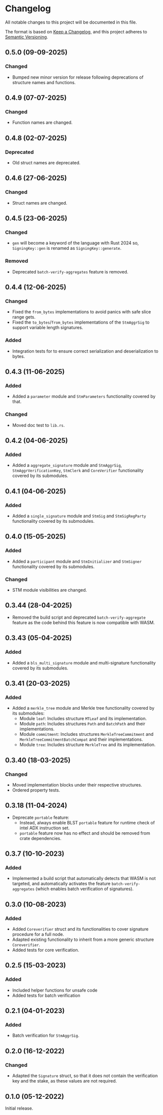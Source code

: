 # Changelog

All notable changes to this project will be documented in this file.

The format is based on [Keep a Changelog](https://keepachangelog.com/en/1.0.0/),
and this project adheres to [Semantic Versioning](https://semver.org/spec/v2.0.0.html).

## 0.5.0 (09-09-2025)

### Changed

- Bumped new minor version for release following deprecations of structure names and functions.

## 0.4.9 (07-07-2025)

### Changed

- Function names are changed.

## 0.4.8 (02-07-2025)

### Deprecated

- Old struct names are deprecated.

## 0.4.6 (27-06-2025)

### Changed

- Struct names are changed.

## 0.4.5 (23-06-2025)

### Changed

- `gen` will become a keyword of the language with Rust 2024 so, `SigningKey::gen` is renamed as `SigningKey::generate`.

### Removed

- Deprecated `batch-verify-aggregates` feature is removed.

## 0.4.4 (12-06-2025)

### Changed

- Fixed the `from_bytes` implementations to avoid panics with safe slice range gets.
- Fixed the `to_bytes`/`from_bytes` implementations of the `StmAggrSig` to support variable length signatures.

### Added

- Integration tests for to ensure correct serialization and deserialization to bytes.

## 0.4.3 (11-06-2025)

### Added

- Added a `parameter` module and `StmParameters` functionality covered by that.

### Changed

- Moved doc test to `lib.rs`.

## 0.4.2 (04-06-2025)

### Added

- Added a `aggregate_signature` module and `StmAggrSig`, `StmAggrVerificationKey`, `StmClerk` and `CoreVerifier` functionality covered by its submodules.

## 0.4.1 (04-06-2025)

### Added

- Added a `single_signature` module and `StmSig` and `StmSigRegParty` functionality covered by its submodules.

## 0.4.0 (15-05-2025)

### Added

- Added a `participant` module and `StmInitializer` and `StmSigner` functionality covered by its submodules.

### Changed

- STM module visibilities are changed.

## 0.3.44 (28-04-2025)

- Removed the build script and deprecated `batch-verify-aggregate` feature as the code behind this feature is now
  compatible with WASM.

## 0.3.43 (05-04-2025)

### Added

- Added a `bls_multi_signature` module and multi-signature functionality covered by its submodules.

## 0.3.41 (20-03-2025)

### Added

- Added a `merkle_tree` module and Merkle tree functionality covered by its submodules:
  - Module `leaf`: Includes structure `MTLeaf` and its implementation.
  - Module `path`: Includes structures `Path` and `BatchPath` and their implementations.
  - Module `commitment`: Includes structures `MerkleTreeCommitment` and `MerkleTreeCommitmentBatchCompat` and their implementations.
  - Module `tree`: Includes structure `MerkleTree` and its implementation.

## 0.3.40 (18-03-2025)

### Changed

- Moved implementation blocks under their respective structures.
- Ordered property tests.

## 0.3.18 (11-04-2024)

- Deprecate `portable` feature:
  - Instead, always enable BLST `portable` feature for runtime check of intel ADX instruction set.
  - `portable` feature now has no effect and should be removed from crate dependencies.

## 0.3.7 (10-10-2023)

### Added

- Implemented a build script that automatically detects that WASM is not targeted, and automatically activates the feature `batch-verify-aggregates` (which enables batch verification of signatures).

## 0.3.0 (10-08-2023)

### Added

- Added `Coreverifier` struct and its functionalities to cover signature procedure for a full node.
- Adapted existing functionality to inherit from a more generic structure `Coreverifier`.
- Added tests for core verification.

## 0.2.5 (15-03-2023)

### Added

- Included helper functions for unsafe code
- Added tests for batch verification

## 0.2.1 (04-01-2023)

### Added

- Batch verification for `StmAggrSig`.

## 0.2.0 (16-12-2022)

### Changed

- Adapted the `Signature` struct, so that it does not contain the verification key and
  the stake, as these values are not required.

## 0.1.0 (05-12-2022)

Initial release.
